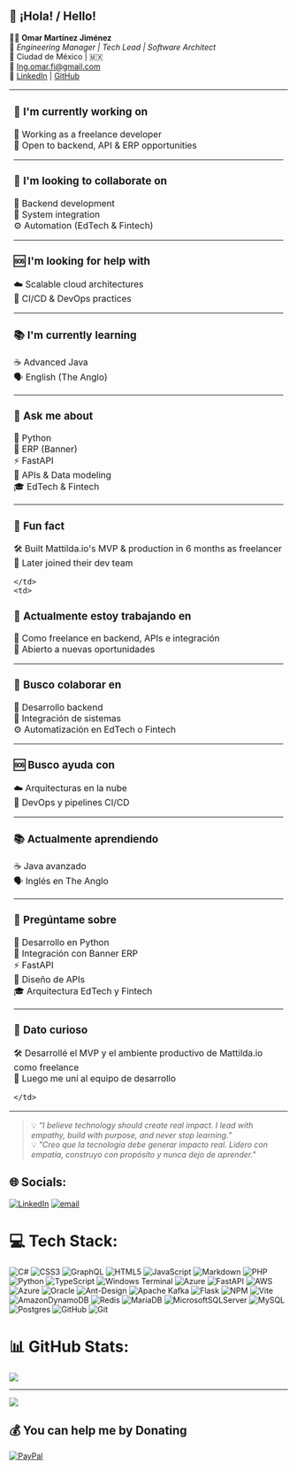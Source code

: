 ## 👋 ¡Hola! / Hello!

🧑‍💻 **Omar Martínez Jiménez**  
🎯 *Engineering Manager | Tech Lead | Software Architect*  
📍 Ciudad de México | 🇲🇽  
📧 Ing.omar.fi@gmail.com  
🔗 [LinkedIn](https://www.linkedin.com/in/omar-martinez-jimenez-90) | [GitHub](https://github.com/Development-Software)  

<table>
  <tr>
    <td>

### 🚀 I'm currently working on  
🔧 Working as a freelance developer  
💼 Open to backend, API & ERP opportunities  

---

### 🤝 I'm looking to collaborate on  
🔗 Backend development  
🔄 System integration  
⚙️ Automation (EdTech & Fintech)  

---

### 🆘 I'm looking for help with  
☁️ Scalable cloud architectures  
🔁 CI/CD & DevOps practices  

---

### 📚 I'm currently learning  
☕ Advanced Java  
🗣️ English (The Anglo)  

---

### 💬 Ask me about  
🐍 Python  
🧩 ERP (Banner)  
⚡ FastAPI  
🔌 APIs & Data modeling  
🎓 EdTech & Fintech  

---

### 🎉 Fun fact  
🛠️ Built Mattilda.io's MVP & production in 6 months as freelancer  
💼 Later joined their dev team  

    </td>
    <td>

### 🚀 Actualmente estoy trabajando en  
🔧 Como freelance en backend, APIs e integración  
💼 Abierto a nuevas oportunidades  

---

### 🤝 Busco colaborar en  
🔗 Desarrollo backend  
🔄 Integración de sistemas  
⚙️ Automatización en EdTech o Fintech  

---

### 🆘 Busco ayuda con  
☁️ Arquitecturas en la nube  
🔁 DevOps y pipelines CI/CD  

---

### 📚 Actualmente aprendiendo  
☕ Java avanzado  
🗣️ Inglés en The Anglo  

---

### 💬 Pregúntame sobre  
🐍 Desarrollo en Python  
🧩 Integración con Banner ERP  
⚡ FastAPI  
🔌 Diseño de APIs  
🎓 Arquitectura EdTech y Fintech  

---

### 🎉 Dato curioso  
🛠️ Desarrollé el MVP y el ambiente productivo de Mattilda.io como freelance  
💼 Luego me uní al equipo de desarrollo  

    </td>
  </tr>
</table>


> 💡 *“I believe technology should create real impact. I lead with empathy, build with purpose, and never stop learning.”*  
> 💡 *"Creo que la tecnología debe generar impacto real. Lidero con empatía, construyo con propósito y nunca dejo de aprender."*



## 🌐 Socials:
[![LinkedIn](https://img.shields.io/badge/LinkedIn-%230077B5.svg?logo=linkedin&logoColor=white)](https://linkedin.com/in/https://www.linkedin.com/in/omar-martinez-jimenez-90/) [![email](https://img.shields.io/badge/Email-D14836?logo=gmail&logoColor=white)](mailto:ing.omar.fi@gmail.com) 

# 💻 Tech Stack:
![C#](https://img.shields.io/badge/c%23-%23239120.svg?style=for-the-badge&logo=csharp&logoColor=white) ![CSS3](https://img.shields.io/badge/css3-%231572B6.svg?style=for-the-badge&logo=css3&logoColor=white) ![GraphQL](https://img.shields.io/badge/-GraphQL-E10098?style=for-the-badge&logo=graphql&logoColor=white) ![HTML5](https://img.shields.io/badge/html5-%23E34F26.svg?style=for-the-badge&logo=html5&logoColor=white) ![JavaScript](https://img.shields.io/badge/javascript-%23323330.svg?style=for-the-badge&logo=javascript&logoColor=%23F7DF1E) ![Markdown](https://img.shields.io/badge/markdown-%23000000.svg?style=for-the-badge&logo=markdown&logoColor=white) ![PHP](https://img.shields.io/badge/php-%23777BB4.svg?style=for-the-badge&logo=php&logoColor=white) ![Python](https://img.shields.io/badge/python-3670A0?style=for-the-badge&logo=python&logoColor=ffdd54) ![TypeScript](https://img.shields.io/badge/typescript-%23007ACC.svg?style=for-the-badge&logo=typescript&logoColor=white) ![Windows Terminal](https://img.shields.io/badge/Windows%20Terminal-%234D4D4D.svg?style=for-the-badge&logo=windows-terminal&logoColor=white) ![Azure](https://img.shields.io/badge/azure-%230072C6.svg?style=for-the-badge&logo=microsoftazure&logoColor=white) ![FastAPI](https://img.shields.io/badge/FastAPI-005571?style=for-the-badge&logo=fastapi) ![AWS](https://img.shields.io/badge/AWS-%23FF9900.svg?style=for-the-badge&logo=amazon-aws&logoColor=white) ![Azure](https://img.shields.io/badge/azure-%230072C6.svg?style=for-the-badge&logo=microsoftazure&logoColor=white) ![Oracle](https://img.shields.io/badge/Oracle-F80000?style=for-the-badge&logo=oracle&logoColor=white) ![Ant-Design](https://img.shields.io/badge/-AntDesign-%230170FE?style=for-the-badge&logo=ant-design&logoColor=white) ![Apache Kafka](https://img.shields.io/badge/Apache%20Kafka-000?style=for-the-badge&logo=apachekafka) ![Flask](https://img.shields.io/badge/flask-%23000.svg?style=for-the-badge&logo=flask&logoColor=white) ![NPM](https://img.shields.io/badge/NPM-%23CB3837.svg?style=for-the-badge&logo=npm&logoColor=white) ![Vite](https://img.shields.io/badge/vite-%23646CFF.svg?style=for-the-badge&logo=vite&logoColor=white) ![AmazonDynamoDB](https://img.shields.io/badge/Amazon%20DynamoDB-4053D6?style=for-the-badge&logo=Amazon%20DynamoDB&logoColor=white) ![Redis](https://img.shields.io/badge/redis-%23DD0031.svg?style=for-the-badge&logo=redis&logoColor=white) ![MariaDB](https://img.shields.io/badge/MariaDB-003545?style=for-the-badge&logo=mariadb&logoColor=white) ![MicrosoftSQLServer](https://img.shields.io/badge/Microsoft%20SQL%20Server-CC2927?style=for-the-badge&logo=microsoft%20sql%20server&logoColor=white) ![MySQL](https://img.shields.io/badge/mysql-4479A1.svg?style=for-the-badge&logo=mysql&logoColor=white) ![Postgres](https://img.shields.io/badge/postgres-%23316192.svg?style=for-the-badge&logo=postgresql&logoColor=white) ![GitHub](https://img.shields.io/badge/github-%23121011.svg?style=for-the-badge&logo=github&logoColor=white) ![Git](https://img.shields.io/badge/git-%23F05033.svg?style=for-the-badge&logo=git&logoColor=white)
# 📊 GitHub Stats:
![](https://github-readme-stats.vercel.app/api/top-langs/?username=omarcini90&theme=dark&hide_border=false&include_all_commits=false&count_private=false&layout=compact)

---
[![](https://visitcount.itsvg.in/api?id=omarcini90&icon=0&color=0)](https://visitcount.itsvg.in)

  ## 💰 You can help me by Donating
  [![PayPal](https://img.shields.io/badge/PayPal-00457C?style=for-the-badge&logo=paypal&logoColor=white)](https://paypal.me/https://www.paypal.me/omarcini07) 

  
<!-- Proudly created with GPRM ( https://gprm.itsvg.in ) -->
